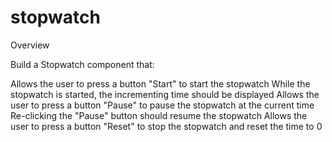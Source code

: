 # stopwatch
Overview

Build a Stopwatch component that: 

Allows the user to press a button "Start" to start the stopwatch
While the stopwatch is started, the incrementing time should be displayed
Allows the user to press a button "Pause" to pause the stopwatch at the current time
Re-clicking the "Pause" button should resume the stopwatch
Allows the user to press a button "Reset" to stop the stopwatch and reset the time to 0
 
